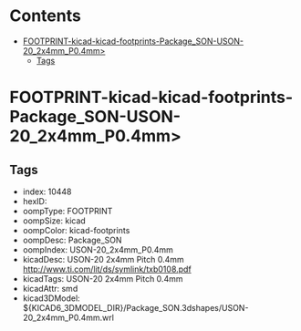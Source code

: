 



Contents
========

* [FOOTPRINT-kicad-kicad-footprints-Package_SON-USON-20_2x4mm_P0.4mm>](#footprint-kicad-kicad-footprints-package_son-uson-20_2x4mm_p04mm)
	* [Tags](#tags)

# FOOTPRINT-kicad-kicad-footprints-Package_SON-USON-20_2x4mm_P0.4mm>

## Tags

- index: 10448
- hexID: 
- oompType: FOOTPRINT
- oompSize: kicad
- oompColor: kicad-footprints
- oompDesc: Package_SON
- oompIndex: USON-20_2x4mm_P0.4mm
- kicadDesc: USON-20 2x4mm Pitch 0.4mm http://www.ti.com/lit/ds/symlink/txb0108.pdf
- kicadTags: USON-20 2x4mm Pitch 0.4mm
- kicadAttr: smd
- kicad3DModel: ${KICAD6_3DMODEL_DIR}/Package_SON.3dshapes/USON-20_2x4mm_P0.4mm.wrl
